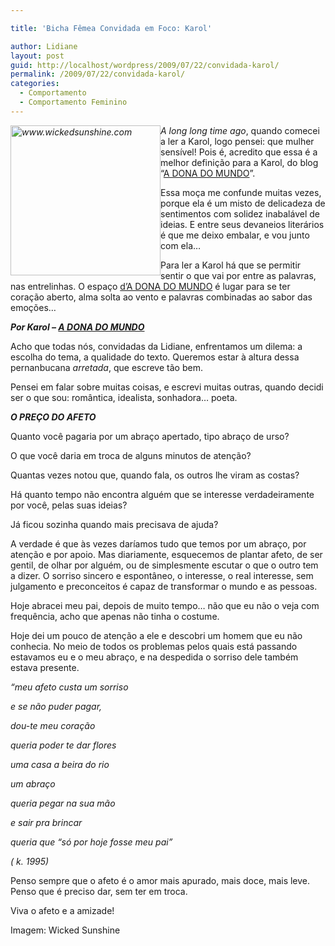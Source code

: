 ```yaml
---

title: 'Bicha Fêmea Convidada em Foco: Karol'

author: Lidiane
layout: post
guid: http://localhost/wordpress/2009/07/22/convidada-karol/
permalink: /2009/07/22/convidada-karol/
categories:
  - Comportamento
  - Comportamento Feminino
---
```

_[<img style="display: inline; margin-left: 0; margin-right: 0; border-width: 0;" title="www.wickedsunshine.com" src="http://www.trololodemulher.com.br/blog/wp-content/uploads/2009/07/www-wickedsunshine-com_thumb.png" alt="www.wickedsunshine.com" width="240" height="240" align="left" border="0" />](http://www.trololodemulher.com.br/blog/wp-content/uploads/2009/07/www-wickedsunshine-com.png) A long long time ago_, quando comecei a ler a Karol, logo pensei: que mulher sensível! Pois é, acredito que essa é a melhor definição para a Karol, do blog “<a href="http://adonadomundo.blogspot.com/" target="_blank">A DONA DO MUNDO</a>”.

Essa moça me confunde muitas vezes, porque ela é um misto de delicadeza de sentimentos com solidez inabalável de ideias. E entre seus devaneios literários é que me deixo embalar, e vou junto com ela…

Para ler a Karol há que se permitir sentir o que vai por entre as palavras, nas entrelinhas. O espaço <a href="http://adonadomundo.blogspot.com/" target="_blank">d’A DONA DO MUNDO</a> é lugar para se ter coração aberto, alma solta ao vento e palavras combinadas ao sabor das emoções…

**_Por Karol – <a href="http://adonadomundo.blogspot.com/" target="_blank">A DONA DO MUNDO</a>_**

Acho que todas nós, convidadas da Lidiane, enfrentamos um dilema: a escolha do tema, a qualidade do texto. Queremos estar à altura dessa pernanbucana _arretada_, que escreve tão bem.

Pensei em falar sobre muitas coisas, e escrevi muitas outras, quando decidi ser o que sou: romântica, idealista, sonhadora&#8230; poeta.

**_O PREÇO DO AFETO_**

Quanto você pagaria por um abraço apertado, tipo abraço de urso?

O que você daria em troca de alguns minutos de atenção?

Quantas vezes notou que, quando fala, os outros lhe viram as costas?

Há quanto tempo não encontra alguém que se interesse verdadeiramente por você, pelas suas ideias?

Já ficou sozinha quando mais precisava de ajuda?

A verdade é que às vezes daríamos tudo que temos por um abraço, por atenção e por apoio. Mas diariamente, esquecemos de plantar afeto, de ser gentil, de olhar por alguém, ou de simplesmente escutar o que o outro tem a dizer. O sorriso sincero e espontâneo, o interesse, o real interesse, sem julgamento e preconceitos é capaz de transformar o mundo e as pessoas.

Hoje abracei meu pai, depois de muito tempo&#8230; não que eu não o veja com frequência, acho que apenas não tinha o costume.

Hoje dei um pouco de atenção a ele e descobri um homem que eu não conhecia. No meio de todos os problemas pelos quais está passando estavamos eu e o meu abraço, e na despedida o sorriso dele também estava presente.

_“meu afeto custa um sorriso_

_e se não puder pagar,_ 

_dou-te meu coração_

_queria poder te dar flores_

_uma casa a beira do rio_

_um abraço_

_queria pegar na sua mão_

_e sair pra brincar_

_queria que “só por hoje fosse meu pai”_

_( k. 1995)_

Penso sempre que o afeto é o amor mais apurado, mais doce, mais leve. Penso que é preciso dar, sem ter em troca.

Viva o afeto e a amizade!

Imagem: Wicked Sunshine
